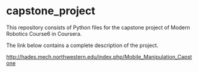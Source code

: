 # capstone_project

This repository consists of Python files for the capstone project of Modern Robotics Course6 in Coursera.

The link below contains a complete description of the project.

http://hades.mech.northwestern.edu/index.php/Mobile_Manipulation_Capstone
